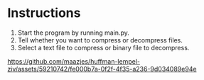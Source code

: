 # Instructions

1. Start the program by running main.py.
2. Tell whether you want to compress or decompress files.
3. Select a text file to compress or binary file to decompress.

https://github.com/maazjes/huffman-lempel-ziv/assets/59210742/fe000b7a-0f2f-4f35-a236-9d034089e94e

